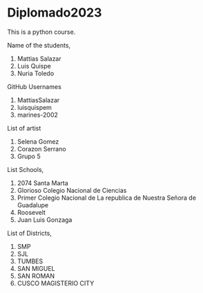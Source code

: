 # Diplomado2023
This is a python course.

Name of the students,
1. Mattias Salazar 
2. Luis Quispe 
3. Nuria Toledo

GitHub Usernames
1. MattiasSalazar
2. luisquispem
3. marines-2002

List of artist
1. Selena Gomez
2. Corazon Serrano
3. Grupo 5

List Schools,
1. 2074 Santa Marta
2. Glorioso Colegio Nacional de Ciencias
3. Primer Colegio Nacional de La republica de Nuestra Señora de Guadalupe 
4. Roosevelt 
5. Juan Luis Gonzaga

List of Districts,
1. SMP
2. SJL
3. TUMBES
4. SAN MIGUEL
5. SAN ROMAN
6. CUSCO MAGISTERIO CITY


